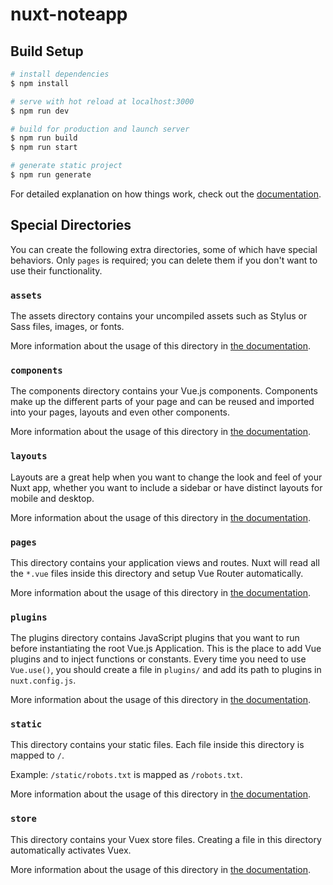 # nuxt-noteapp

## Build Setup

```bash
# install dependencies
$ npm install

# serve with hot reload at localhost:3000
$ npm run dev

# build for production and launch server
$ npm run build
$ npm run start

# generate static project
$ npm run generate
```

For detailed explanation on how things work, check out the [documentation](https://nuxtjs.org).

## Special Directories

You can create the following extra directories, some of which have special behaviors. Only `pages` is required; you can delete them if you don't want to use their functionality.

### `assets`

The assets directory contains your uncompiled assets such as Stylus or Sass files, images, or fonts.

More information about the usage of this directory in [the documentation](https://nuxtjs.org/docs/2.x/directory-structure/assets).

### `components`

The components directory contains your Vue.js components. Components make up the different parts of your page and can be reused and imported into your pages, layouts and even other components.

More information about the usage of this directory in [the documentation](https://nuxtjs.org/docs/2.x/directory-structure/components).

### `layouts`

Layouts are a great help when you want to change the look and feel of your Nuxt app, whether you want to include a sidebar or have distinct layouts for mobile and desktop.

More information about the usage of this directory in [the documentation](https://nuxtjs.org/docs/2.x/directory-structure/layouts).

### `pages`

This directory contains your application views and routes. Nuxt will read all the `*.vue` files inside this directory and setup Vue Router automatically.

More information about the usage of this directory in [the documentation](https://nuxtjs.org/docs/2.x/get-started/routing).

### `plugins`

The plugins directory contains JavaScript plugins that you want to run before instantiating the root Vue.js Application. This is the place to add Vue plugins and to inject functions or constants. Every time you need to use `Vue.use()`, you should create a file in `plugins/` and add its path to plugins in `nuxt.config.js`.

More information about the usage of this directory in [the documentation](https://nuxtjs.org/docs/2.x/directory-structure/plugins).

### `static`

This directory contains your static files. Each file inside this directory is mapped to `/`.

Example: `/static/robots.txt` is mapped as `/robots.txt`.

More information about the usage of this directory in [the documentation](https://nuxtjs.org/docs/2.x/directory-structure/static).

### `store`

This directory contains your Vuex store files. Creating a file in this directory automatically activates Vuex.

More information about the usage of this directory in [the documentation](https://nuxtjs.org/docs/2.x/directory-structure/store).
